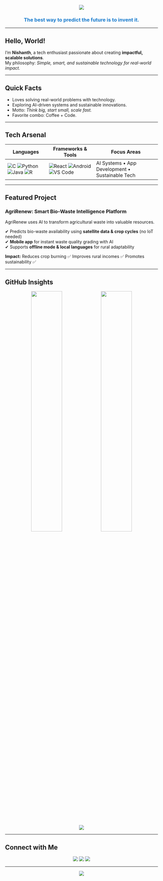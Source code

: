<!-- Hero Banner -->
<p align="center">
  <img src="https://capsule-render.vercel.app/api?type=waving&height=250&color=gradient&customColorList=0,2,4,6,8&text=Nishanth%20G&fontSize=48&fontAlign=50&fontColor=ffffff&animation=twinkling" />
</p>

<!-- Quote -->
<h3 align="center" style="font-style:Montserrat; color:#187BCD;">
  The best way to predict the future is to invent it.
</h3>

---

## Hello, World!
I’m **Nishanth**, a tech enthusiast passionate about creating **impactful, scalable solutions**.  
My philosophy: *Simple, smart, and sustainable technology for real-world impact.*  

---

## Quick Facts
- Loves solving real-world problems with technology.  
- Exploring AI-driven systems and sustainable innovations.  
- Motto: *Think big, start small, scale fast.*  
- Favorite combo: Coffee + Code.  

---

## Tech Arsenal
<div align="center">

| **Languages** | **Frameworks & Tools** | **Focus Areas** |
|---------------|---------------------------|-----------------|
| ![C](https://img.shields.io/badge/-C-A8B9CC?logo=c) ![Python](https://img.shields.io/badge/-Python-3776AB?logo=python) ![Java](https://img.shields.io/badge/-Java-007396?logo=java) ![R](https://img.shields.io/badge/-R-276DC3?logo=r) | ![React](https://img.shields.io/badge/-React-61DAFB?logo=react) ![Android](https://img.shields.io/badge/-Android%20Studio-3DDC84?logo=androidstudio) ![VS Code](https://img.shields.io/badge/-VS%20Code-007ACC?logo=visualstudiocode) | AI Systems • App Development • Sustainable Tech |

</div>

---

## Featured Project
### **AgriRenew: Smart Bio-Waste Intelligence Platform**
AgriRenew uses AI to transform agricultural waste into valuable resources.  

✔ Predicts bio-waste availability using **satellite data & crop cycles** (no IoT needed)  
✔ **Mobile app** for instant waste quality grading with AI  
✔ Supports **offline mode & local languages** for rural adaptability  

**Impact:** Reduces crop burning ✅ Improves rural incomes ✅ Promotes sustainability ✅  

---

## GitHub Insights
<div align="center">
  <img src="https://github-readme-stats.vercel.app/api?username=Nishanth6153&show_icons=true&theme=radical" width="45%" />
  <img src="https://streak-stats.demolab.com?user=Nishanth6153&theme=radical" width="45%" />
</div>

<div align="center">
  <img src="https://github-readme-stats.vercel.app/api/top-langs/?username=Nishanth6153&layout=compact&theme=radical" />
</div>

---

## Connect with Me
<div align="center">
  <a href="mailto:your-email@example.com"><img src="https://img.shields.io/badge/Email-D14836?style=for-the-badge&logo=gmail&logoColor=white" /></a>
  <a href="https://www.linkedin.com/in/YOUR-LINKEDIN"><img src="https://img.shields.io/badge/LinkedIn-0077B5?style=for-the-badge&logo=linkedin&logoColor=white" /></a>
  <a href="https://github.com/Nishanth6153"><img src="https://img.shields.io/badge/GitHub-181717?style=for-the-badge&logo=github&logoColor=white" /></a>
</div>

---

<p align="center">
  <img src="https://capsule-render.vercel.app/api?type=waving&height=150&color=gradient&customColorList=0,2,4,6,8&section=footer" />
</p>
